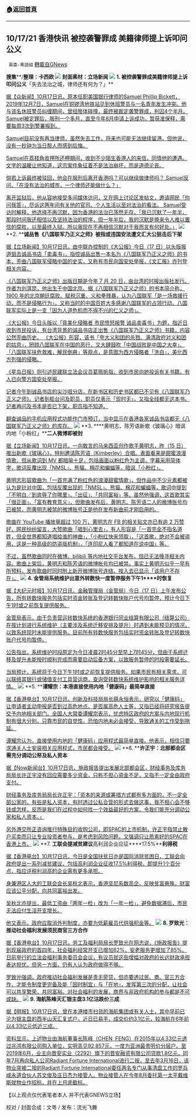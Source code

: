 ###  [:house:返回首頁](https://github.com/ourhimalayas/txt)
---


## 10/17/21 香港快讯 被控袭警罪成 美籍律师提上诉叩问公义
` 英喜-粵語組` [轉載自GNews](https://gnews.org/zh-hans/1599722/)

**搜集****/****整理：卡西欧**
![](https://assets.gnews.org/wp-content/uploads/2021/10/1017fenmian.jpg)
封面素材：立场新闻
![](https://assets.gnews.org/wp-content/uploads/2021/10/Screen-Shot-2021-10-17-at-9.49.52-AM.png)
**1. ****被控袭警罪成****美籍律师提上诉叩问公义****「失去法治之城，律师还有何为？」**

[据【众新闻】10月17日讯，原本任职美国银行律师的Samuel Phillip Bickett，2019年12月7日，Samuel在铜锣湾地铁站见到休班警员与一名青年发生冲突。他与该名休班警员纠缠期间，曾经肢体碰撞，最终被裁定袭警罪成，判囚4个半月。 Samuel被定罪后，服刑一个多月，直至今年8月申请上诉成功，暂获准保释，需要每周3次到警署报到。](https://www.hkcnews.com/article/46570/samuel_phillip_bickett-襲警-法治已死-46583/被控襲警罪成-美籍律師提上訴叩問公義-「失去法治之城，律師還有何為？」)

[Samuel目前没有再当律师，虽然失去工作，将来也可能无法继续留港，但他说，没有一秒钟为当日帮人而感到后悔。](https://www.hkcnews.com/article/46570/samuel_phillip_bickett-襲警-法治已死-46583/被控襲警罪成-美籍律師提上訴叩問公義-「失去法治之城，律師還有何為？」)

[Samuel在荔枝角收押所还柙期间，收到不少陌生香港人的来信，同情他的遭遇。文字的温暖让他知道，这宗案件象征着不是法治崩坏，而是道德沦丧。](https://www.hkcnews.com/article/46570/samuel_phillip_bickett-襲警-法治已死-46583/被控襲警罪成-美籍律師提上訴叩問公義-「失去法治之城，律師還有何為？」)

[倘若上诉最终被驳回，他会在服刑后离开香港吗？可以继续做律师吗？ Samuel反问，「在没有法治的城市，一个律师还能做什么？」](https://www.hkcnews.com/article/46570/samuel_phillip_bickett-襲警-法治已死-46583/被控襲警罪成-美籍律師提上訴叩問公義-「失去法治之城，律師還有何為？」)

[离开监狱后，他从容地接受多间媒体访问，又在网上讨论区发帖文，邀请网民「你问我答」，尽诉这两年间有关他的官司、个人生活以至对法治的看法。 Samuel受访时解释，他选择不再沉默，因为香港的法治已荡然无存，「我已沉默了一年半，那段时间我还相信以及坚持法治的程序，但一年半后，我的沉默是换来令人难以置信的腐败，以至最终入狱。所以我现在不再相信沉默对于我而言有何好处。」](https://www.hkcnews.com/article/46570/samuel_phillip_bickett-襲警-法治已死-46583/被控襲警罪成-美籍律師提上訴叩問公義-「失去法治之城，律師還有何為？」)
![](https://assets.gnews.org/wp-content/uploads/2021/10/Screen-Shot-2021-10-17-at-9.50.03-AM.png)
**2. ****诚品售《八国联军乃正义之师》****被指或违国安法****遭文汇大公狙击后下架**

[据【立场新闻】10月17日讯，由中联办控制的《大公报》今日（17 日）以头版报道狙击诚品书店「卖毒书」，指控诚品出售一本名为《八国联军乃正义之师》的书本，歪曲八国联军侵略中国的史实，又称有市民向国安处举报，《文汇报》亦刊登相关内容。](https://www.thestandnews.com/politics/誠品售八國聯軍乃正義之師-被指或違國安法-遭文匯大公狙擊後下架)

[《八国联军乃正义之师》出版日期是今年 7 月 20 日，由台湾的时报出版社发行。作者为刘淇昆，他出生于中国北京。据《八国联军乃正义之师》的书本简介称，1900 年的北京朝廷腐败、赋税沉重、义和拳残暴，认为八国联军「是一场救援行动，而不是侵略行为」，又称当时的中国百姓大多感谢八国联军的占领行动，八国联军实际上是一支「因为人道危机而不得不兴的仁义之师」。](https://www.thestandnews.com/politics/誠品售八國聯軍乃正義之師-被指或違國安法-遭文匯大公狙擊後下架)

[《大公报》今日头版以「竟美化侵略者 市民愤怒报警 诚品卖毒书」为题，指近日收到市民投诉，有台湾背景的诚品书店正出售《八国联军乃正义之师》书籍，内容公然歪曲历史。 《大公报》形容，该书「夸大义和团的杀戮、满清政府对义和团的姑息」，罔顾八国联军在中国的恶行，又大肆鼓吹「中国战败是中国之大幸」、「八国联军扶危救难，解民倒悬」等观点，是意图为西方侵略者「洗白」，美化西方列强的侵略。](https://www.thestandnews.com/politics/誠品售八國聯軍乃正義之師-被指或違國安法-遭文匯大公狙擊後下架)

[《星岛日报》则引述民建联立法会议员葛珮帆指，收到市民向她投诉有关书籍，有人已向警方国安处举报。](https://www.thestandnews.com/politics/誠品售八國聯軍乃正義之師-被指或違國安法-遭文匯大公狙擊後下架)

[记者今午到诚品书店的尖沙咀分店，在新书区和历史书区都已不见有《八国联军乃正义之师》。记者到柜台问及职员，职员仅表示「现时无」，又指全线都无这本书。记者再问及书本是否已下架，职员指不知道。](https://www.thestandnews.com/politics/誠品售八國聯軍乃正義之師-被指或違國安法-遭文匯大公狙擊後下架)

[翻查诚品的手机应用程式功能作门市预订，当中显示在香港各家诚品书店都无《八国联军乃正义之师》的库存。](https://www.thestandnews.com/politics/誠品售八國聯軍乃正義之師-被指或違國安法-遭文匯大公狙擊後下架)
![](https://assets.gnews.org/wp-content/uploads/2021/10/Screen-Shot-2021-10-17-at-9.50.13-AM.png)
**3. ****黄明志、陈芳语新歌《玻璃心》暗讽内地「小粉红」****二人微博即被封**

[据【立场新闻】10月17日讯，一向敢言的马来西亚创作歌手黄明志，昨（15 日）推出新歌《玻璃心》，特别邀请陈芳语（Kimberley）合唱。表面看来是甜蜜浪漫情歌，但从歌词到 MV 都暗喻十足，包括画面以粉红色为主调，字幕采用简体字，歌词反覆出现「NMSL」、熊猫、棉花和蝙蝠等，暗讽「小粉红」。](https://www.thestandnews.com/politics/黃明志陳芳語新歌玻璃心暗諷小粉紅-二人微博即被封)

[黄明志形容歌曲为「一首充满了粉红色的浪漫甜蜜情歌」，但作品中不少元素都被认为是针对中国，包括反覆出现的「NMSL」、熊猫、棉花和蝙蝠等，歌词中提到「不明白／到底辱了你哪里」、「出征」、「共同富裕」等。虽然他强调，这首歌其实「很正面」、「富有教育意义」，但歌曲发布后，黄明志、陈芳语二人的微博账号均已被禁，而黄明志被禁的微博账号正是他在发布新曲前才刚启用的。](https://www.thestandnews.com/politics/黃明志陳芳語新歌玻璃心暗諷小粉紅-二人微博即被封)

[歌曲在 YouTube 播放量超过 100 万，黄明志在 FB 的相关贴文亦已有逾 2 万赞好，网民纷纷留言，大赞歌曲「唱到心里去」，有人形容是「一首完全不指名道姓，但全世界都知道唱给谁的神曲」，「小粉红快来领取」，「这首歌，绝对不会被盗用，这是一种高级的防盗版机制」，「连印尼人看了都知道在说中国」等。](https://www.thestandnews.com/politics/黃明志陳芳語新歌玻璃心暗諷小粉紅-二人微博即被封)

[不过，虽然歌曲同时在微博、bilibili 等内地社交平台发布，但已无法搜寻相关内容。歌曲上架后，黄明志和陈芳语的微博帐号均已被禁。事实上黄明志似乎一早有所预料，发布歌曲时同时附上新开微博账号连结，按入去已显示「该用户不存在」。](https://www.thestandnews.com/politics/黃明志陳芳語新歌玻璃心暗諷小粉紅-二人微博即被封)
![](https://assets.gnews.org/wp-content/uploads/2021/10/Screen-Shot-2021-10-17-at-9.50.25-AM.png)
**4. ****金管局系统维护出意外****转数快一度暂停服务****下午****1****时恢复**

[据【大纪元时报】10月17日讯，金融管理局（金管局）今日（17 日）上午发布公告，所有转数快服务包括实时资金转账及登记转数快账户代号均暂停，预计今日下午1时或之前恢复提供服务。](https://hk.epochtimes.com/news/2021-10-17/77046841)

[金管局表示，由于负责营运转数快系统的香港银行同业结算有限公司（结算公司）在按计划进行系统维护（主要涉及系统迁移安排及提升）时遇到未能预见的情况，以致系统现时未能提供服务。目前所有转数快服务包括实时资金转账及登记转数快账户代号均暂停。](https://hk.epochtimes.com/news/2021-10-17/77046841)

[公告指出，系统维护时段原定为今日凌晨2时45分至早上7时45分，但由于系统迁移及提升未能按时顺利完成而需要启动后备方案，以致服务暂停的时段需要延长。](https://hk.epochtimes.com/news/2021-10-17/77046841)

[当局预计，系统将于今日下午1时或之前恢复提供服务。如果市民有相关需求，可以联络其银行或储值支付工具营运商，查询受转数快系统维护影响的相关服务详情。](https://hk.epochtimes.com/news/2021-10-17/77046841)
![](https://assets.gnews.org/wp-content/uploads/2021/10/Screen-Shot-2021-10-17-at-9.50.37-AM.png)
**5. ****谭耀宗：本港直接使用内地「健康码」最简单直接**

[据【香港电台】10月17日讯，创新及科技局局长薛永恒表示，研究以「健康码」让申请者主动申报是否到过高危地点、是否属高危人士等，又指已经将研究报告提交予内地相关部门。全国人大常委谭耀宗表示，忧虑特区政府的方案与内地现行机制有很大分别，只靠市民的自觉性，恐怕内地未必会接受，导致通关的工作受到拖延。](https://news.rthk.hk/rthk/ch/component/k2/1615599-20211017.htm)

[谭耀宗认为，直接使用内地的「健康码」应用程式最简单直接。他表示，相信只要求通关人士安装相关应用程式，市民都会接受。](https://news.rthk.hk/rthk/ch/component/k2/1615599-20211017.htm)
![](https://assets.gnews.org/wp-content/uploads/2021/10/Screen-Shot-2021-10-17-at-9.50.45-AM.png)
**6. ****许正宇：北部都会区需充分调动公帑及私人资本**

[据【Now新闻台】10月17日讯，施政报告提出发展北部都会区，财经事务及库务局局长许正宇没有回应需要多少资金，只称不担心资金不足，又指不一定全由政府支付。](https://news.now.com/home/local/player?newsId=453469)

[财经事务及库务局局长许正宇：「资本的来源或筹措方式都有多方面的，不一定全部公家的，有些是私人资本，有时透过公私合营的形式去做这事，我不担心会不够钱或怎样，反而是我们在过程中如何找一个效益最好的方案，令我们能充分调动公家和私人资本。」](https://news.now.com/home/local/player?newsId=453469)

[另外港交所正咨询推行特殊目的收购公司，即SPAC的上市机制，许正宇指禁止散户买卖而只让专业投资者参与，是考虑到风险问题，又强调只让质素好的SPAC在香港上市。](https://news.now.com/home/local/player?newsId=453469)
![](https://assets.gnews.org/wp-content/uploads/2021/10/Screen-Shot-2021-10-17-at-9.50.55-AM.png)
**7. ****工联会提减贫建议****高利润企业应征****17.5%****利得税**

[据【香港电台】10月17日讯，今日是全国扶贫日亦是国际消除贫困日，工联会向政府提出一系列减贫建议，包括高利润企业征收17.5%利得税，即提升1个百分点，指应评税利润高的企业需有更多承担。](https://news.rthk.hk/rthk/ch/component/k2/1615590-20211017.htm)

[身兼港区人大的工联会会长吴秋北表示，香港坚尼系数高企，反映贫富悬殊，财富应该公平分配，向共同富裕出发。](https://news.rthk.hk/rthk/ch/component/k2/1615590-20211017.htm)

[吴秋北亦提出，最低工资由「两年一检」改为「一年一检」，避免数据滞后，市民无法应付生活开支增长。](https://news.rthk.hk/rthk/ch/component/k2/1615590-20211017.htm)

[他又表示，政府应取消外判制度，亦要为低薪雇员代供强积金等。](https://news.rthk.hk/rthk/ch/component/k2/1615590-20211017.htm)
![](https://assets.gnews.org/wp-content/uploads/2021/10/Screen-Shot-2021-10-17-at-9.51.09-AM.png)
**8. ****罗致光：推动社会福利发展****须民商官三方合作**

[据【香港电台】10月17日讯，劳工及福利局局长罗致光在网志说，《施政报告》提到现届政府的首四年，社会福利经常开支已增加62%，安老服务更增加了85%。日前举行的立法会福利事务委员会会议，有议员就这些增幅对政府的长远财政承担表达担忧。但另一方面，仍有人认为政府做得不够。](https://news.rthk.hk/rthk/ch/component/k2/1615572-20211017.htm)

[罗致光强调，政府推动社会福利发展是责无旁贷，但亦要透过民、商、官三方合作，才能令制度更完备及能「因时制宜」与「在地」，发挥第三次的分配，让社会可以共享繁荣，共同富裕。对社会福利的发展，商界与非政府机构的参与都是不可或缺。](https://news.rthk.hk/rthk/ch/component/k2/1615572-20211017.htm)
![](https://assets.gnews.org/wp-content/uploads/2021/10/Screen-Shot-2021-10-17-at-9.51.20-AM.png)
**9. ****海航陈峰天汇银主盘****3.1****亿沽****跌价三成**

[据【明报】10月17日讯，曾在本港楼市扫货的海航集团或有关人士，其中早前已沦为银主盘的西半山天汇复式户，近日已易手，成交价约3.1亿元，较海航在6年前以4.33亿元低近三成。](https://news.mingpao.com/pns/經濟/article/20211017/s00004/1634406344454/海航天匯銀主盤3-1億沽-跌價三成-2015年實呎92857元-曾兩度膺亞洲最貴分層戶)

[资料显示，上述物业由海航董事长陈峰（CHEN, FENG）在2015年以4.33亿元透过兆鸿有限公司购入单位，实呎高见92,857元，一度为亚洲最贵呎价分层户。至2019年6月，业主向晋安实业（2292）旗下的晋安融资有限公司贷款1.8亿元，同年7月再向私人公司Radiant Fortune International进行二按，至去年3月16日，该物业突被二按的Radiant Fortune International委任两名专门从事清盘工作的罗兵咸永道合伙人苏文俊及庄日杰为接管人。物业接管人在今年8月委托第一太平戴维斯就物业作招标，并在上月底截标。](https://news.mingpao.com/pns/經濟/article/20211017/s00004/1634406344454/海航天匯銀主盤3-1億沽-跌價三成-2015年實呎92857元-曾兩度膺亞洲最貴分層戶)

【以上观点仅代表笔者本人 并不代表GNEWS立场】

校对 / 封面合成：文粤 / 发布：流光飞舞
